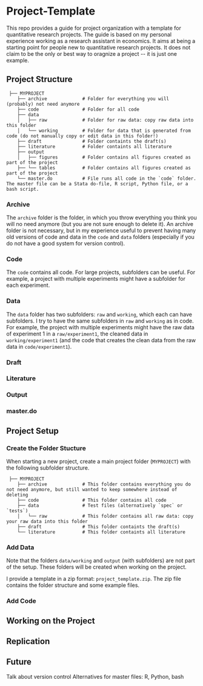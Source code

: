 # Project-Template
This repo provides a guide for project organization with a template for quantitative research projects. The guide is based on my personal experience working as a research assistant in economics. It aims at being a starting point for people new to quantitative research projects. It does not claim to be the only or best way to oragnize a project -- it is just one example.

## Project Structure


```
 ├── MYPROJECT
    ├── archive             # Folder for everything you will (probably) not need anymore 
    ├── code                # Folder for all code    
    ├── data
    │   ├── raw             # Folder for raw data: copy raw data into this folder
    │   └── working         # Folder for data that is generated from code (do not manually copy or edit data in this folder!)
    ├── draft               # Folder containts the draft(s)
    ├── literature          # Folder containts all literature
    ├── output
    │   ├── figures         # Folder contains all figures created as part of the project
    ├── └── tables          # Folder contains all figures created as part of the project
    └── master.do           # File runs all code in the `code` folder. The master file can be a Stata do-file, R script, Python file, or a bash script.
```

### Archive
The `archive` folder is the folder, in which you throw everything you think you will no need anymore (but you are not sure enough to delete it). An archive folder is not necessary, but in my experience useful to prevent having many old versions of code and data in the `code` and `data` folders (especially if you do not have a good system for version control).
### Code
The `code` contains all code. For large projects, subfolders can be useful. For example, a project with multiple experiments might have a subfolder for each experiment.
### Data
The `data` folder has two subfolders: `raw` and `working`, which each can have subfolders. I try to have the same subfolders in `raw` and `working` as in code. For example, the  project with multiple experiments might have the raw data of experiment 1 in a `raw/experiment1`, the cleaned data in `working/experiment1` (and the code that creates the clean data from the raw data in `code/experiment1`).
### Draft
### Literature
### Output
### master.do



## Project Setup
### Create the Folder Stucture
When starting a new project, create a main project folder (`MYPROJECT`) with the following subfolder structure.
```
 ├── MYPROJECT
    ├── archive             # This folder contains everything you do not need anymore, but still wanted to keep somewhere instead of deleting 
    ├── code                # This folder contains all code    
    ├── data                # Test files (alternatively `spec` or `tests`)
    │   └── raw             # This folder contains all raw data: copy your raw data into this folder
    ├── draft               # This folder containts the draft(s)
    └── literature          # This folder containts all literature
```
### Add Data
Note that the folders `data/working` and `output` (with subfolders)  are not part of the setup. These folders will be created when working on the project.  

I provide a template in a zip format: `project_template.zip`. The zip file contains the folder structure and some example files.

### Add Code

## Working on the Project

## Replication

## Future
Talk about version control
Alternatives for master files: R, Python, bash
